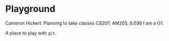 # Playground
Cameron Hickert: Planning to take classes CS207, AM205, 6.036
I am a G1.

A place to play with `git`.
